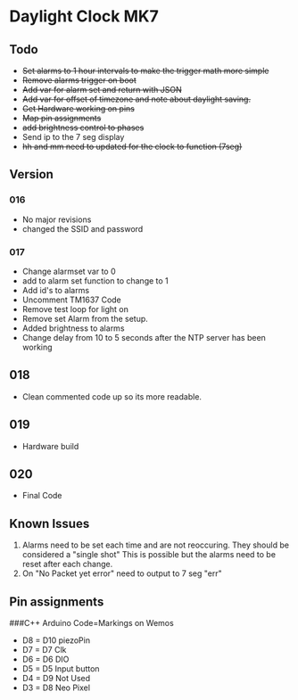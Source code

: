 # Daylight Clock MK7
## Todo
* ~~Set alarms to 1 hour intervals to make the trigger math more simple~~
* ~~Remove alarms trigger on boot~~
* ~~Add var for alarm set and return with JSON~~
* ~~Add var for offset of timezone and note about daylight saving.~~
* ~~Get Hardware working on pins~~
* ~~Map pin assignments~~
* ~~add brightness control to phases~~
* Send ip to the 7 seg display
* ~~hh and mm need to updated for the clock to function (7seg)~~


## Version
### 016
* No major revisions
* changed the SSID and password

### 017
* Change alarmset var to 0
* add to alarm set function to change to 1
* Add id's to alarms
* Uncomment TM1637 Code
* Remove test loop for light on
* Remove set Alarm from the setup.
* Added brightness to alarms
* Change delay from 10 to 5 seconds after the NTP server has been working

## 018
* Clean commented code up so its more readable.

## 019
* Hardware build

## 020
* Final Code

## Known Issues
1. Alarms need to be set each time and are not reoccuring. They should be considered a "single shot" This is possible but the alarms need to be reset after each change.
2. On "No Packet yet error" need to output to 7 seg "err"

## Pin assignments
###C++ Arduino Code=Markings on Wemos
* D8  = D10 piezoPin
* D7  = D7  Clk
* D6  = D6  DIO
* D5  = D5  Input button
* D4  = D9  Not Used
* D3  = D8  Neo Pixel
